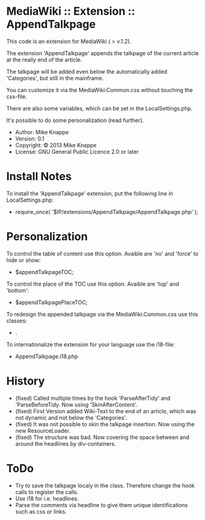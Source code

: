 MediaWiki :: Extension :: AppendTalkpage
===========

This code is an extension for MediaWiki ( > v.1.2).

The extension 'AppendTalkpage' appends the talkpage of the current article at the really end of the article.

The talkpage will be added even below the automatically added 'Categories', but still in the mainframe.

You can customize it via the MediaWiki:Common.css without touching the css-file.

There are also some variables, which can be set in the LocalSettings.php.

It's possible to do some personalization (read further).

* Author: Mike Knappe
* Version: 0.1
* Copyright: © 2013 Mike Knappe
* License: GNU General Public Licence 2.0 or later

Install Notes
===========

To install the 'AppendTalkpage' extension, put the following line in LocalSettings.php:
* require_once( '$IP/extensions/AppendTalkpage/AppendTalkpage.php' );

Personalization
===========

To control the table of content use this option. Avaible are 'no' and 'force' to hide or show:
* $appendTalkpageTOC;
	
To control the place of the TOC use this option. Avaible are 'top' and 'bottom':
* $appendTalkpagePlaceTOC;
	
To redesign the appended talkpage via the MediaWiki:Common.css use this classes:
* .
	
To internationalize the extension for your language use the i18-file:
* AppendTalkpage.i18.php

History
===========

* (fixed) Called multiple times by the hook 'ParseAfterTidy' and 'ParseBeforeTidy. Now using 'SkinAfterContent'.
* (fixed) First Version added Wiki-Text to the end of an article, which was not dynamic and not below the 'Categories'.
* (fixed) It was not possible to skin the talkpage insertion. Now using the new ResourceLoader.
* (fixed) The structure was bad. Now covering the space between and around the headlines by div-containers.

ToDo
===========

* Try to save the talkpage localy in the class. Therefore change the hook calls to register the calls.
* Use i18 for i.e. headlines.
* Parse the comments via headline to give them unique identifications such as css or links.
